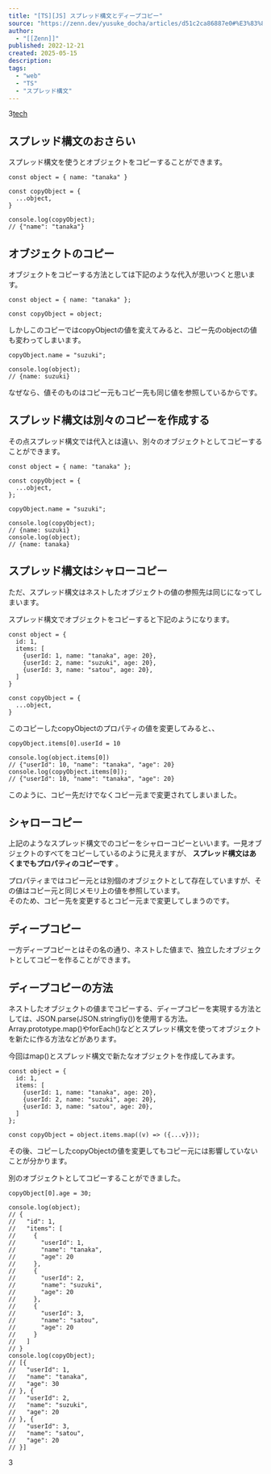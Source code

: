 ```yaml
---
title: "[TS][JS] スプレッド構文とディープコピー"
source: "https://zenn.dev/yusuke_docha/articles/d51c2ca86887e0#%E3%83%87%E3%82%A3%E3%83%BC%E3%83%97%E3%82%B3%E3%83%94%E3%83%BC"
author:
  - "[[Zenn]]"
published: 2022-12-21
created: 2025-05-15
description:
tags:
  - "web"
  - "TS"
  - "スプレッド構文"
---
```

3[tech](https://zenn.dev/tech-or-idea)

## スプレッド構文のおさらい

スプレッド構文を使うとオブジェクトをコピーすることができます。

```tsx
const object = { name: "tanaka" }

const copyObject = {
  ...object,
}

console.log(copyObject);
// {"name": "tanaka"}
```

## オブジェクトのコピー

オブジェクトをコピーする方法としては下記のような代入が思いつくと思います。

```tsx
const object = { name: "tanaka" };

const copyObject = object;
```

しかしこのコピーではcopyObjectの値を変えてみると、コピー先のobjectの値も変わってしまいます。

```tsx
copyObject.name = "suzuki";

console.log(object);
// {name: suzuki}
```

なぜなら、値そのものはコピー元もコピー先も同じ値を参照しているからです。

## スプレッド構文は別々のコピーを作成する

その点スプレッド構文では代入とは違い、別々のオブジェクトとしてコピーすることができます。

```tsx
const object = { name: "tanaka" };

const copyObject = {
  ...object,
};

copyObject.name = "suzuki";

console.log(copyObject);
// {name: suzuki}
console.log(object);
// {name: tanaka}
```

## スプレッド構文はシャローコピー

ただ、スプレッド構文はネストしたオブジェクトの値の参照先は同じになってしまいます。

スプレッド構文でオブジェクトをコピーすると下記のようになります。

```tsx
const object = {
  id: 1,
  items: [
    {userId: 1, name: "tanaka", age: 20},
    {userId: 2, name: "suzuki", age: 20},
    {userId: 3, name: "satou", age: 20},
  ]
}

const copyObject = {
  ...object,
}
```

このコピーしたcopyObjectのプロパティの値を変更してみると、、

```tsx
copyObject.items[0].userId = 10

console.log(object.items[0])
// {"userId": 10, "name": "tanaka", "age": 20} 
console.log(copyObject.items[0]);
// {"userId": 10, "name": "tanaka", "age": 20}
```

このように、コピー先だけでなくコピー元まで変更されてしまいました。

## シャローコピー

上記のようなスプレッド構文でのコピーをシャローコピーといいます。一見オブジェクトのすべてをコピーしているのように見えますが、 **スプレッド構文はあくまでもプロパティのコピーです** 。

プロパティまではコピー元とは別個のオブジェクトとして存在していますが、その値はコピー元と同じメモリ上の値を参照しています。  
そのため、コピー先を変更するとコピー元まで変更してしまうのです。

## ディープコピー

一方ディープコピーとはその名の通り、ネストした値まで、独立したオブジェクトとしてコピーを作ることができます。

## ディープコピーの方法

ネストしたオブジェクトの値までコピーする、ディープコピーを実現する方法としては、JSON.parse(JSON.stringfiy())を使用する方法。Array.prototype.map()やforEach()などとスプレッド構文を使ってオブジェクトを新たに作る方法などがあります。

今回はmap()とスプレッド構文で新たなオブジェクトを作成してみます。

```tsx
const object = {
  id: 1,
  items: [
    {userId: 1, name: "tanaka", age: 20},
    {userId: 2, name: "suzuki", age: 20},
    {userId: 3, name: "satou", age: 20},
  ]
};

const copyObject = object.items.map((v) => ({...v}));
```

その後、コピーしたcopyObjectの値を変更してもコピー元には影響していないことが分かります。

別のオブジェクトとしてコピーすることができました。

```tsx
copyObject[0].age = 30;

console.log(object);
// {
//   "id": 1,
//   "items": [
//     {
//       "userId": 1,
//       "name": "tanaka",
//       "age": 20
//     },
//     {
//       "userId": 2,
//       "name": "suzuki",
//       "age": 20
//     },
//     {
//       "userId": 3,
//       "name": "satou",
//       "age": 20
//     }
//   ]
// }
console.log(copyObject);
// [{
//   "userId": 1,
//   "name": "tanaka",
//   "age": 30
// }, {
//   "userId": 2,
//   "name": "suzuki",
//   "age": 20
// }, {
//   "userId": 3,
//   "name": "satou",
//   "age": 20
// }]
```

3